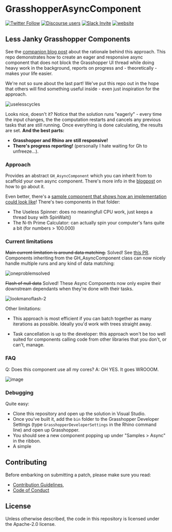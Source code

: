# GrasshopperAsyncComponent

[![Twitter Follow](https://img.shields.io/twitter/follow/SpeckleSystems?style=social)](https://twitter.com/SpeckleSystems) [![Discourse users](https://img.shields.io/discourse/users?server=https%3A%2F%2Fdiscourse.speckle.works&style=flat-square)](https://discourse.speckle.works)
[![Slack Invite](https://img.shields.io/badge/-slack-grey?style=flat-square&logo=slack)](https://speckle-works.slack.com/join/shared_invite/enQtNjY5Mzk2NTYxNTA4LTU4MWI5ZjdhMjFmMTIxZDIzOTAzMzRmMTZhY2QxMmM1ZjVmNzJmZGMzMDVlZmJjYWQxYWU0MWJkYmY3N2JjNGI) [![website](https://img.shields.io/badge/www-speckle.systems-royalblue?style=flat-square)](https://speckle.systems)

## Less Janky Grasshopper Components

See the [companion blog post](https://speckle.systems/blog/async-gh/) about the rationale behind this approach. This repo demonstrates how to create an eager and responsive async component that does not block the Grasshopper UI thread while doing heavy work in the background, reports on progress and - theoretically - makes your life easier. 

We're not so sure about the last part! We've put this repo out in the hope that others will find something useful inside - even just inspiration for the approach.

![uselesscycles](https://user-images.githubusercontent.com/7696515/95028615-38583580-0699-11eb-8192-06c9cb4c3185.gif)

Looks nice, doesn't it? Notice that the solution runs "eagerly" - every time the input changes, the the computation restarts and cancels any previous tasks that are still running. Once everything is done calculating, the results are set. **And the best parts:** 

- **Grasshopper and Rhino are still responsive!**
- **There's progress reporting!** (personally I hate waiting for Gh to unfreeze...).

### Approach

Provides an abstract `GH_AsyncComponent` which you can inherit from to scaffold your own async component. There's more info in the [blogpost](https://speckle.systems/blog/async-gh/) on how to go about it.

Even better, there's a [sample component that shows how an implementation could look like](https://github.com/specklesystems/GrasshopperAsyncComponent/tree/main/GrasshopperAsyncComponent/SampleImplementations)! There's two components in that folder:
- The Useless Spinner: does no meaningfull CPU work, just keeps a thread busy with SpinWait()
- The N-th Prime Calculator: can actually spin your computer's fans quite a bit (for numbers > 100.000) 

### Current limitations

~~Main current limitation is around data matching.~~ Solved! See [this PR](https://github.com/specklesystems/GrasshopperAsyncComponent/pull/4). Components inheriting from the GH_AsyncComponent class can now nicely handle multiple runs and any kind of data matching:

![oneproblemsolved](https://user-images.githubusercontent.com/7696515/95373253-a89ecb00-08d4-11eb-9bd9-9501caa0938e.gif)

~~Flash of null data~~ Solved! These Async Components now only expire their downstream dependants when they're done with their tasks. 

![lookmanoflash-2](https://user-images.githubusercontent.com/7696515/95596003-bbd0a880-0a44-11eb-90df-044b18dcc019.gif)

Other limitations: 

- This approach is most efficient if you can batch together as many iterations as possible. Ideally you'd work with trees straight away. 

- Task cancellation is up to the developer: this approach won't be too well suited for components calling code from other libraries that you don't, or can't, manage. 

### FAQ

Q: Does this component use all my cores? A: OH YES. It goes WROOOM.

![image](https://user-images.githubusercontent.com/7696515/95597125-29310900-0a46-11eb-99ce-663b34506a7a.png)

### Debugging

Quite easy:
- Clone this repository and open up the solution in Visual Studio. 
- Once you've built it, add the `bin` folder to the Grasshopper Developer Settings (type `GrasshopperDeveloperSettings` in the Rhino command line) and open up Grasshopper. 
- You should see a new component popping up under "Samples > Async" in the ribbon. 
- A simple 

## Contributing

Before embarking on submitting a patch, please make sure you read:

- [Contribution Guidelines](CONTRIBUTING.md), 
- [Code of Conduct](CODE_OF_CONDUCT.md)

## License

Unless otherwise described, the code in this repository is licensed under the Apache-2.0 license.
